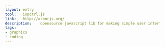 ```yaml
---
layout: entry
tool:	iopctrl.js
link:	http://arborjs.org/
description:	opensource javascript lib for making simple user interface controls leveraged by D3 .
tags:
- graphics
- coding
---
```

